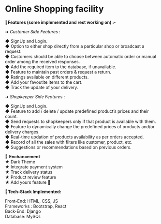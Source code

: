# Online Shopping facility

📌**Features (some implemented and rest working on) :-**

➔ _Customer Side Features_ :

◆ SignUp and Login.<br>
◆ Option to either shop directly from a particular shop or broadcast a request.<br>
◆ Customers should be able to choose between automatic order or manual order
among the received responses.<br>
◆ Add the required item to the database, if unavailable.<br>
◆ Feature to maintain past orders & request a return.<br>
◆ Ratings available on different products. <br>
◆ Add your favoutite items to the cart. <br>
◆ Track the update of your delivery. <br>

➔ _Shopkeeper Side Features_ :

◆ SignUp and Login.<br>
◆ Feature to add / delete / update predefined product’s prices and their count.<br>
◆ Send requests to shopkeepers only if that product is available with them.<br>
◆ Feature to dynamically change the predefined prices of products and/or
delivery charges.<br>
◆ Real-time updation of products availability as per orders accepted.<br>
◆ Record of all the sales with filters like customer, product, etc.<br>
◆ Suggestions or recommendations based on previous orders.<br>

📌 **Enchancement** <br>
★ Dark Theme <br>
★ Integrate payment system <br>
★ Track delivery status <br>
★ Product review feature<br>
★ Add yours feature 🤗

📌**Tech-Stack Implemented:**

Front-End: HTML, CSS, JS<br>
Frameworks : Bootstrap, React <br>
Back-End: Django<br>
Database: MySQL<br>
